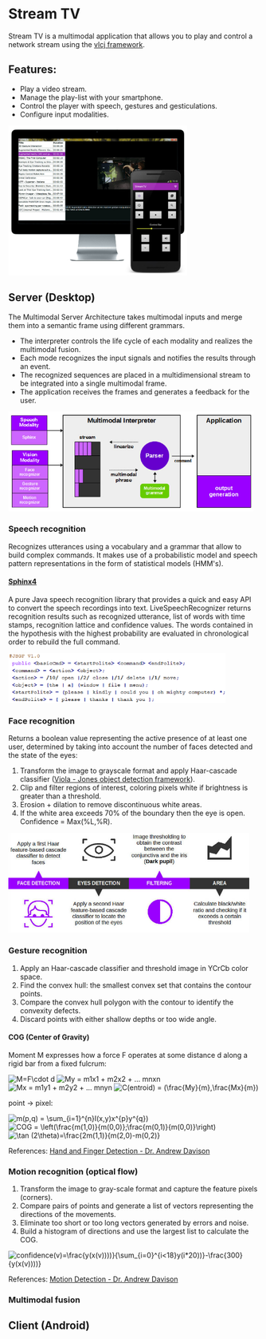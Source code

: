 # Stream TV
Stream TV is a multimodal application that allows you to play and control a network stream using the <a href="https://github.com/caprica/vlcj">vlcj framework</a>.

## Features:
- Play a video stream.
- Manage the play-list with your smartphone.
- Control the player with speech, gestures and gesticulations.
- Configure input modalities.

<img src="screenshot/stv.jpg?raw=true" height="300"/>

## Server (Desktop)

The Multimodal Server Architecture takes multimodal inputs and merge them into a semantic frame using different grammars.

- The interpreter controls the life cycle of each modality and realizes the multimodal fusion.
- Each mode recognizes the input signals and notifies the results through an event.
- The recognized sequences are placed in a multidimensional stream to be integrated into a single multimodal frame.
- The application receives the frames and generates a feedback for the user.
  
<img src="screenshot/server.jpg?raw=true" height="200"/>
 
### Speech recognition
Recognizes utterances using a vocabulary and a grammar that allow to build complex commands. It makes use of a probabilistic model and speech pattern representations in the form of statistical models (HMM's).

#### <a target="_blank" href="https://www.google.com/url?sa=t&rct=j&q=&esrc=s&source=web&cd=1&cad=rja&uact=8&ved=2ahUKEwj184Tb347fAhV9AxAIHespAdEQFjAAegQIBxAB&url=http%3A%2F%2Fcmusphinx.github.io%2Fwiki%2Ftutorialsphinx4%2F&usg=AOvVaw2l0Xwk5SxF7nmOmLPsNobO">Sphinx4</a>
A pure Java speech recognition library that provides a quick and easy API to convert the speech recordings into text. 
LiveSpeechRecognizer returns recognition results such as recognized utterance, list of words with time stamps, recognition lattice and confidence values. The words contained in the hypothesis with the highest probability are evaluated in chronological order to rebuild the full command.

<img src="screenshot/jsgf.png" height="100"/>

### Face recognition

Returns a boolean value representing the active presence of at least one user, determined by taking into account the number of faces detected and the state of the eyes:

1. Transform the image to grayscale format and apply Haar-cascade classifier (<a target="_blank" href="https://en.wikipedia.org/wiki/Viola%E2%80%93Jones_object_detection_framework">Viola - Jones object detection framework</a>).
2. Clip and filter regions of interest, coloring pixels white if brightness is greater than a threshold.
3. Erosion + dilation to remove discontinuous white areas.
4. If the white area exceeds 70% of the boundary then the eye is open. Confidence = Max(%L,%R).

<img src="screenshot/face.jpg?raw=true" height="200"/>

### Gesture recognition
1. Apply an Haar-cascade classifier and threshold image in YCrCb color space.
2. Find the convex hull: the smallest convex set that contains the contour points.
3. Compare the convex hull polygon with the contour to identify the convexity defects.
4. Discard points with either shallow depths or too wide angle.

#### COG (Center of Gravity)
Moment M expresses how a force F operates at some distance d along a rigid bar from a fixed fulcrum: 

<img src="https://latex.codecogs.com/gif.latex?M=F\cdot&space;d" title="M=F\cdot d" />

<img src="https://latex.codecogs.com/gif.latex?My&space;=&space;m1x1&space;&plus;&space;m2x2&space;&plus;&space;...&space;mnxn" title="My = m1x1 + m2x2 + ... mnxn" />

<img src="https://latex.codecogs.com/gif.latex?Mx&space;=&space;m1y1&space;&plus;&space;m2y2&space;&plus;&space;...&space;mnyn" title="Mx = m1y1 + m2y2 + ... mnyn" />

<img src="https://latex.codecogs.com/gif.latex?C(entroid)&space;=&space;(\frac{My}{m},\frac{Mx}{m})" title="C(entroid) = (\frac{My}{m},\frac{Mx}{m})" />

point -> pixel:

<img src="https://latex.codecogs.com/gif.latex?m(p,q)&space;=&space;\sum_{i=1}^{n}I(x,y)x^{p}y^{q})" title="m(p,q) = \sum_{i=1}^{n}I(x,y)x^{p}y^{q})" />

<img src="https://latex.codecogs.com/gif.latex?COG&space;=&space;\left(\frac{m(1,0)}{m(0,0)};\frac{m(0,1)}{m(0,0)}\right)" title="COG = \left(\frac{m(1,0)}{m(0,0)};\frac{m(0,1)}{m(0,0)}\right)" />

<img src="https://latex.codecogs.com/gif.latex?\tan&space;(2\theta)=\frac{2m(1,1)}{m(2,0)-m(0,2)}" title="\tan (2\theta)=\frac{2m(1,1)}{m(2,0)-m(0,2)}" />

References: <a target="_blank" href="http://fivedots.coe.psu.ac.th/~ad/jg/nui055/index.html">Hand and Finger Detection - Dr. Andrew Davison</a>

### Motion recognition (optical flow)

1. Transform the image to gray-scale format and capture the feature pixels (corners).
2. Compare pairs of points and generate a list of vectors representing the directions of the movements.
3. Eliminate too short or too long vectors generated by errors and noise.
4. Build a histogram of directions and use the largest list to calculate the COG.
<img src="https://latex.codecogs.com/gif.latex?confidence(v)=\frac{y(x(v))))}{\sum_{i=0}^{i<18}y(i*20))}-\frac{300}{y(x(v))))}" title="confidence(v)=\frac{y(x(v))))}{\sum_{i=0}^{i<18}y(i*20))}-\frac{300}{y(x(v))))}" />

References: <a target="_blank" href="http://fivedots.coe.psu.ac.th/~ad/jg/nui03/index.html">Motion Detection - Dr. Andrew Davison</a>

### Multimodal fusion

## Client (Android)
